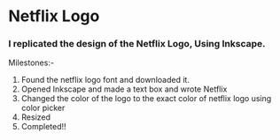 <h1>Netflix Logo</h1>
<h3>I replicated the design of the Netflix Logo, Using Inkscape.</h3>

Milestones:-

1. Found the netflix logo font and downloaded it.
2. Opened Inkscape and made a text box and wrote Netflix
3. Changed the color of the logo to the exact color of netflix logo using color picker
4. Resized
5. Completed!!
